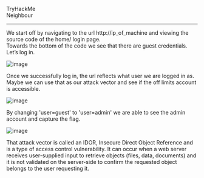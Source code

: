 TryHackMe <br>
Neighbour

---
We start off by navigating to the url http://ip_of_machine and viewing the source code of the home/ login page. <br> 
Towards the bottom of the code we see that there are guest credentials. Let’s log in.

![image](https://github.com/xocybersec/TryHackMe-Walkthroughs/assets/91302698/b5fa6322-7e58-4a53-aa5e-f24f5c208d93)

Once we successfully log in, the url reflects what user we are logged in as. Maybe we can use that as our attack vector and see if the off limits account is accessible.

![image](https://github.com/xocybersec/TryHackMe-Walkthroughs/assets/91302698/f230853d-959c-41b7-b341-6f21c37876a3)

By changing 'user=guest' to 'user=admin' we are able to see the admin account and capture the flag.

![image](https://github.com/xocybersec/TryHackMe-Walkthroughs/assets/91302698/80baac1b-dc88-4bf5-b773-1156f83a372a)

That attack vector is called an IDOR, Insecure Direct Object Reference and is a type of access control vulnerability.
It can occur when a web server receives user-supplied input to retrieve objects (files, data, documents) and it is not validated on the server-side to confirm the requested object belongs to the user requesting it.
